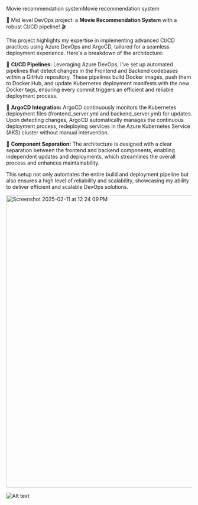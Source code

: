 
Movie recommendation systemMovie recommendation system

🚀 Mid level DevOps project: a **Movie Recommendation System** with a robust CI/CD pipeline! 🎬

This project highlights my expertise in implementing advanced CI/CD practices using Azure DevOps and ArgoCD, tailored for a seamless deployment experience. Here's a breakdown of the architecture:

🔹 **CI/CD Pipelines:** Leveraging Azure DevOps, I've set up automated pipelines that detect changes in the Frontend and Backend codebases within a GitHub repository. These pipelines build Docker images, push them to Docker Hub, and update Kubernetes deployment manifests with the new Docker tags, ensuring every commit triggers an efficient and reliable deployment process.

🔹 **ArgoCD Integration:** ArgoCD continuously monitors the Kubernetes deployment files (frontend_server.yml and backend_server.yml) for updates. Upon detecting changes, ArgoCD automatically manages the continuous deployment process, redeploying services in the Azure Kubernetes Service (AKS) cluster without manual intervention.

🔹 **Component Separation:** The architecture is designed with a clear separation between the frontend and backend components, enabling independent updates and deployments, which streamlines the overall process and enhances maintainability.

This setup not only automates the entire build and deployment pipeline but also ensures a high level of reliability and scalability, showcasing my ability to deliver efficient and scalable DevOps solutions.

<img width="790" alt="Screenshot 2025-02-11 at 12 24 09 PM" src="https://github.com/user-attachments/assets/66757ad5-bac4-47a6-a9c8-c4edc50e3dfe" />


 ![Alt text](https://github.com/BandaTharun/movie_recommendation_application-/blob/main/Untitled%20Diagram.drawio%20(13)%20(1).png)

